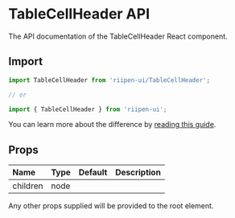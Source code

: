 <!--- This documentation is automatically generated, do not try to edit it. -->

# TableCellHeader API

<p class="description">The API documentation of the TableCellHeader React component.</p>

## Import

```js
import TableCellHeader from 'riipen-ui/TableCellHeader';

// or

import { TableCellHeader } from 'riipen-ui';
```

You can learn more about the difference by [reading this guide](/guides/bundle-size).

## Props

| Name | Type | Default | Description |
|:-----|:-----|:--------|:------------|
| <span class="prop-name">children</span> | <span class="prop-type">node</span> |  |  |


Any other props supplied will be provided to the root element.